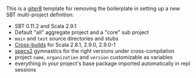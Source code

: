 This is a [giter8](https://github.com/n8han/giter8) template for removing
the boilerplate in setting up a new SBT multi-project definition:

* SBT 0.11.2 and Scala 2.9.1
* Default "all" aggregate project and a "core" sub project
* `main` and `test` source directories and stubs
* [Cross-builds](https://github.com/harrah/xsbt/wiki/Cross-Build) for Scala 2.8.1, 2.9.0, 2.9.0-1
* [specs2](http://etorreborre.github.com/specs2/) gymnastics for the right versions under cross-compilation
* project `name`, `organization` and `version` customizable as variables
* everything in your project's base package imported automatically in repl sessions
